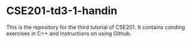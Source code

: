 # CSE201-td3-1-handin
This is the repository for the third tutorial of CSE201. It contains conding exercises in C++ and instructions on using Github.
 
